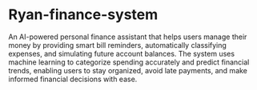 # Ryan-finance-system

An AI-powered personal finance assistant that helps users manage their money by providing smart bill reminders, automatically classifying expenses, and simulating future account balances. The system uses machine learning to categorize spending accurately and predict financial trends, enabling users to stay organized, avoid late payments, and make informed financial decisions with ease.
